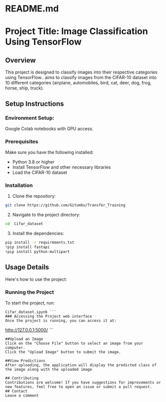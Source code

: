 # README.md
# Project Title: Image Classification Using TensorFlow
## Overview
This project is designed to classify images into their respective categories using TensorFlow.. aims to classify images from the CIFAR-10 dataset into 10 different categories (airplane, automobiles, bird, cat, deer, dog, frog, horse, ship, truck).
## Setup Instructions
### Environment Setup:
Google Colab notebooks with GPU access.
### Prerequisites
Make sure you have the following installed:
- Python 3.8 or higher
- Install TensorFlow and other necessary libraries
- Load the CIFAR-10 dataset
### Installation
1. Clone the repository:
```bash
git clone https://github.com/Gitumbu/Transfer_Training
```
2. Navigate to the project directory:
```bash
cd  Cifar_dataset
```
3. Install the dependencies:
```bash
pip install -r requirements.txt
!pip install fastapi
!pip install python-multipart

```

## Usage Details
Here's how to use the project:
### Running the Project
To start the project, run:
``` Run the Application
Cifar_dataset.ipynb ```
### Accessing the Project web interface
Once the project is running, you can access it at:
```
http://127.0.0.1:5000/ ```
```
##Upload an Image 
Click on the "Choose File" button to select an image from your computer.
Click the "Upload Image" button to submit the image.

##View Predictions
After uploading, the application will display the predicted class of the image along with the uploaded image

## Contributing
Contributions are welcome! If you have suggestions for improvements or new features, feel free to open an issue or submit a pull request.
## Contact
Leave a comment

